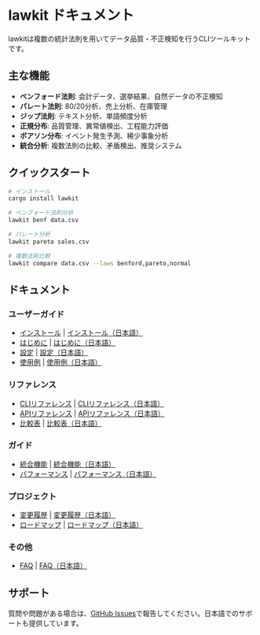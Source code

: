 # lawkit ドキュメント

lawkitは複数の統計法則を用いてデータ品質・不正検知を行うCLIツールキットです。

## 主な機能

- **ベンフォード法則**: 会計データ、選挙結果、自然データの不正検知
- **パレート法則**: 80/20分析、売上分析、在庫管理
- **ジップ法則**: テキスト分析、単語頻度分析
- **正規分布**: 品質管理、異常値検出、工程能力評価
- **ポアソン分布**: イベント発生予測、稀少事象分析
- **統合分析**: 複数法則の比較、矛盾検出、推奨システム

## クイックスタート

```bash
# インストール
cargo install lawkit

# ベンフォード法則分析
lawkit benf data.csv

# パレート分析
lawkit pareto sales.csv

# 複数法則比較
lawkit compare data.csv --laws benford,pareto,normal
```

## ドキュメント

### ユーザーガイド
- [インストール](user-guide/installation.md) | [インストール（日本語）](user-guide/installation_ja.md)
- [はじめに](user-guide/getting-started.md) | [はじめに（日本語）](user-guide/getting-started_ja.md)  
- [設定](user-guide/configuration.md) | [設定（日本語）](user-guide/configuration_ja.md)
- [使用例](user-guide/examples.md) | [使用例（日本語）](user-guide/examples_ja.md)

### リファレンス
- [CLIリファレンス](reference/cli-reference.md) | [CLIリファレンス（日本語）](reference/cli-reference_ja.md)
- [APIリファレンス](reference/api-reference.md) | [APIリファレンス（日本語）](reference/api-reference_ja.md)
- [比較表](reference/comparison.md) | [比較表（日本語）](reference/comparison_ja.md)

### ガイド
- [統合機能](guides/integrations.md) | [統合機能（日本語）](guides/integrations_ja.md)
- [パフォーマンス](guides/performance.md) | [パフォーマンス（日本語）](guides/performance_ja.md)

### プロジェクト
- [変更履歴](project/changelog.md) | [変更履歴（日本語）](project/changelog_ja.md)
- [ロードマップ](project/roadmap.md) | [ロードマップ（日本語）](project/roadmap_ja.md)

### その他
- [FAQ](faq.md) | [FAQ（日本語）](faq_ja.md)

## サポート

質問や問題がある場合は、[GitHub Issues](https://github.com/user/lawkit/issues)で報告してください。日本語でのサポートも提供しています。